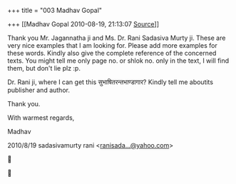 +++
title = "003 Madhav Gopal"

+++
[[Madhav Gopal	2010-08-19, 21:13:07 [Source](https://groups.google.com/g/bvparishat/c/HaPSUXPy6VA)]]



Thank you Mr. Jagannatha ji and Ms. Dr. Rani Sadasiva Murty ji. These are very nice examples that I am looking for. Please add more examples for these words. Kindly also give the complete reference of the concerned texts. You might tell me only page no. or shlok no. only in the text, I will find them, but don't lie plz :p.



Dr. Rani ji, where I can get this सुभाषितरन्तभाण्डागार? Kindly tell me aboutits publisher and author.  

Thank you.



With warmest regards,

Madhav  

2010/8/19 sadasivamurty rani \<[ranisada...@yahoo.com]()\>






